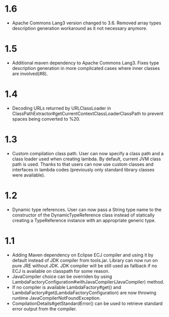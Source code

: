 # 1.6
* Apache Commons Lang3 version changed to 3.6. Removed array types description generation workaround as it not necessary anymore.

# 1.5
* Additional maven dependency to Apache Commons Lang3. Fixes type description generation in more complicated cases where inner classes are involved(#8).

# 1.4
* Decoding URLs returned by URLClassLoader in ClassPathExtractor#getCurrentContextClassLoaderClassPath to prevent spaces being converted to %20.

# 1.3
* Custom compilation class path. User can now specify a class path and a class loader used when creating lambda. By default, current JVM class path is used. Thanks to that users can now use custom classes and interfaces in lambda codes (previously only standard library classes were available).

# 1.2
* Dynamic type references. User can now pass a String type name to the constructor of the DynamicTypeReference class instead of statically creating a TypeReference instance with an appropriate generic type.

# 1.1
* Adding Maven dependency on Eclipse ECJ compiler and using it by default instead of JDK compiler from tools.jar. Library can now run on pure JRE without JDK. JDK compiler will be still used as fallback if no ECJ is available on classpath for some reason. 
* JavaCompiler choice can be overriden by using LambdaFactoryConfiguration#withJavaCompiler(JavaCompiler) method. 
* If no compiler is available LambdaFactory#get() and LambdaFactory#get(LambdaFactoryConfiguration) are now throwing runtime JavaCompilerNotFoundException. 
* CompilationDetails#getStandardError() can be used to retrieve standard error output from the compiler. 